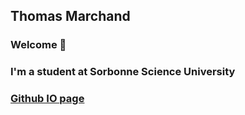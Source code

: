 ## Thomas Marchand
  

### Welcome 👋  
### I'm a student at Sorbonne Science University

### [Github IO page](https://Thomas-Marchand.github.io)
